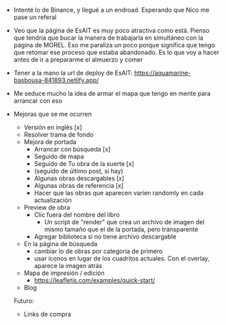 - Intenté lo de Binance, y llegué a un endroad. Esperando que Nico me pase un referal
- Veo que la página de EsAlT es muy poco atractiva como está. Pienso que tendría que bucar la manera de trabajarla en simultáneo con la página de MOREL. Eso me paraliza un poco porque significa que tengo que retomar ese proceso que estaba abandonado. Es lo que voy a hacer antes de ir a prepararme el almuerzo y comer
- Tener a la mano la url de deploy de EsAlT: https://aquamarine-basbousa-841893.netlify.app/
- Me seduce mucho la idea de armar el mapa que tengo en mente para arrancar con eso
- Mejoras que se me ocurren
	- Versión en inglés [x]
	- Resolver trama de fondo
	- Mejora de portada
		- Arrancar con búsqueda [x]
		- Seguido de mapa
		- Seguido de Tu obra de la suerte [x]
		- (seguido de último post, si hay)
		- Algunas obras descargables [x]
		- Algunas obras de referencia [x]
		- Hacer que las obras que aparecen varíen randomly en cada actualización
	- Preview de obra
		- Clic fuera del nombre del libro
			- Un script de "render" que crea un archivo de imagen del mismo tamaño que el de la portada, pero transparente
		- Agregar biblioteca si no tiene archivo descargable
	- En la página de búsqueda
		- cambiar lo de obras por categoría de primero
		- usar íconos en lugar de los cuadritos actuales. Con el overlay, aparece la imagen atrás
	- Mapa de impresión / edición
		- https://leafletjs.com/examples/quick-start/
	- Blog
	
	Futuro:
	- Links de compra
